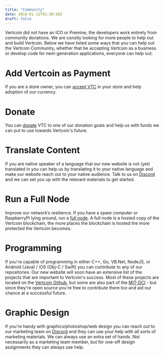 ```yaml
---
title: "Community"
date: 2018-01-12T01:30:50Z
draft: false
---
```


Vertcoin did not have an ICO or Premine, the developers work entirely from community donations. We are constly looking for more people to help out and build Vertcoin. Below we have listed some ways that you can help out the Vertcoin Community, whether that be accepting Vertcoin as a business or develop code for next-generation applications, everyone can help out.

# Add Vertcoin as Payment
If you are a store owner, you can <a href="../accept-vertcoin/">accept VTC</a> in your store and help adoption of our currency.
# Donate
You can <a href="../donate/">donate</a> VTC to one of our donation goals and help us with funds we can put to use towards Vertcoin's future.
# Translate Content
If you are native speaker of a language that our new website is not (yet) translated in you can help us by translating it to your native language and make our website reach out to your native audience. Talk to us on <a href="https://discord.gg/vertcoin" target="_blank">Discord</a> and we can set you up with the relevant materials to get started.
# Run a Full Node
Improve our network’s resilience. If you have a spare computer or RaspberryPi lying around, run a <a href="https://www.reddit.com/r/vertcoin/comments/817vg6/thank_you_for_running_your_own_full_vertcoin_node/" target="_blank">full node</a>. A full node is a hosted copy of the Vertcoin blockchain, the more places the blockchain is hosted the more protected the Vertcoin becomes.
# Programming
If you're capable of programming in either C++, Go, VB.Net, NodeJS, or Android (Java) / iOS (Obj-C / Swift) you can contribute to any of our repositories. Our new website will soon have an extensive list of the projects that are important to Vertcoin's success. Most of these projects are located on the <a href="https://github.com/vertcoin-project" target="_blank">Vertcoin Github</a>, but some are also part of the <a href="https://github.com/mit-dci" target="_blank">MIT-DCI</a> - but since they're open source you're free to contribute there too and aid our chance at a successful future.
# Graphic Design
If you're handy with graphics/photoshop/web design you can reach out to our marketing team on <a href="https://discord.gg/vertcoin" target="_blank">Discord</a> and they can use your help with all sorts of marketing materials. We can always use an extra set of hands. Not necessarily as a marketing team member, but for one-off design assignments they can always use help.

